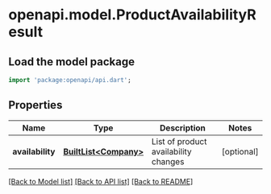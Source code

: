 # openapi.model.ProductAvailabilityResult

## Load the model package
```dart
import 'package:openapi/api.dart';
```

## Properties
Name | Type | Description | Notes
------------ | ------------- | ------------- | -------------
**availability** | [**BuiltList&lt;Company&gt;**](Company.md) | List of product availability changes | [optional] 

[[Back to Model list]](../README.md#documentation-for-models) [[Back to API list]](../README.md#documentation-for-api-endpoints) [[Back to README]](../README.md)


